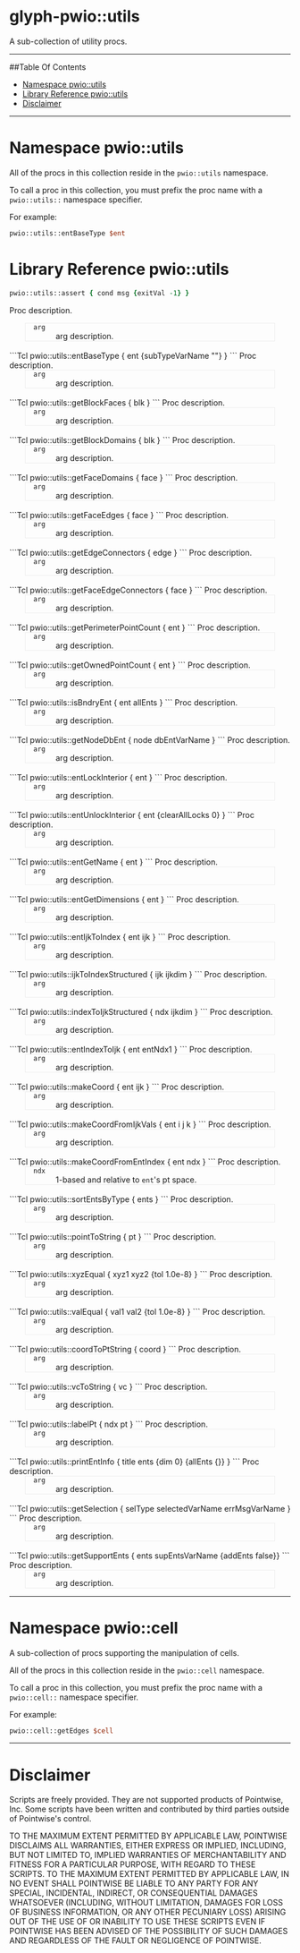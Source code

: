 # glyph-pwio::utils

A sub-collection of utility procs.


<hr/>


##Table Of Contents

* [Namespace pwio::utils](#namespace-pwioutils)
* [Library Reference pwio::utils](#library-reference-pwioutils)
* [Disclaimer](#disclaimer)


<hr/>


# Namespace pwio::utils

All of the procs in this collection reside in the `pwio::utils` namespace.

To call a proc in this collection, you must prefix the proc name with a `pwio::utils::` namespace specifier.

For example:
```Tcl
pwio::utils::entBaseType $ent
```


# Library Reference pwio::utils

```Tcl
pwio::utils::assert { cond msg {exitVal -1} }
```
Proc description.
<dl style='padding-left: 1em; margin: 0 2em; border: 1px solid #eee;'>
  <dt><code>arg</code></dt>
  <dd>arg description.</dd>
</dl>

<br/>
```Tcl
pwio::utils::entBaseType { ent {subTypeVarName ""} }
```
Proc description.
<dl style='padding-left: 1em; margin: 0 2em; border: 1px solid #eee;'>
  <dt><code>arg</code></dt>
  <dd>arg description.</dd>
</dl>

<br/>
```Tcl
pwio::utils::getBlockFaces { blk }
```
Proc description.
<dl style='padding-left: 1em; margin: 0 2em; border: 1px solid #eee;'>
  <dt><code>arg</code></dt>
  <dd>arg description.</dd>
</dl>

<br/>
```Tcl
pwio::utils::getBlockDomains { blk }
```
Proc description.
<dl style='padding-left: 1em; margin: 0 2em; border: 1px solid #eee;'>
  <dt><code>arg</code></dt>
  <dd>arg description.</dd>
</dl>

<br/>
```Tcl
pwio::utils::getFaceDomains { face }
```
Proc description.
<dl style='padding-left: 1em; margin: 0 2em; border: 1px solid #eee;'>
  <dt><code>arg</code></dt>
  <dd>arg description.</dd>
</dl>

<br/>
```Tcl
pwio::utils::getFaceEdges { face }
```
Proc description.
<dl style='padding-left: 1em; margin: 0 2em; border: 1px solid #eee;'>
  <dt><code>arg</code></dt>
  <dd>arg description.</dd>
</dl>

<br/>
```Tcl
pwio::utils::getEdgeConnectors { edge }
```
Proc description.
<dl style='padding-left: 1em; margin: 0 2em; border: 1px solid #eee;'>
  <dt><code>arg</code></dt>
  <dd>arg description.</dd>
</dl>

<br/>
```Tcl
pwio::utils::getFaceEdgeConnectors { face }
```
Proc description.
<dl style='padding-left: 1em; margin: 0 2em; border: 1px solid #eee;'>
  <dt><code>arg</code></dt>
  <dd>arg description.</dd>
</dl>

<br/>
```Tcl
pwio::utils::getPerimeterPointCount { ent }
```
Proc description.
<dl style='padding-left: 1em; margin: 0 2em; border: 1px solid #eee;'>
  <dt><code>arg</code></dt>
  <dd>arg description.</dd>
</dl>

<br/>
```Tcl
pwio::utils::getOwnedPointCount { ent }
```
Proc description.
<dl style='padding-left: 1em; margin: 0 2em; border: 1px solid #eee;'>
  <dt><code>arg</code></dt>
  <dd>arg description.</dd>
</dl>

<br/>
```Tcl
pwio::utils::isBndryEnt { ent allEnts }
```
Proc description.
<dl style='padding-left: 1em; margin: 0 2em; border: 1px solid #eee;'>
  <dt><code>arg</code></dt>
  <dd>arg description.</dd>
</dl>

<br/>
```Tcl
pwio::utils::getNodeDbEnt { node dbEntVarName }
```
Proc description.
<dl style='padding-left: 1em; margin: 0 2em; border: 1px solid #eee;'>
  <dt><code>arg</code></dt>
  <dd>arg description.</dd>
</dl>

<br/>
```Tcl
pwio::utils::entLockInterior { ent }
```
Proc description.
<dl style='padding-left: 1em; margin: 0 2em; border: 1px solid #eee;'>
  <dt><code>arg</code></dt>
  <dd>arg description.</dd>
</dl>

<br/>
```Tcl
pwio::utils::entUnlockInterior { ent {clearAllLocks 0} }
```
Proc description.
<dl style='padding-left: 1em; margin: 0 2em; border: 1px solid #eee;'>
  <dt><code>arg</code></dt>
  <dd>arg description.</dd>
</dl>

<br/>
```Tcl
pwio::utils::entGetName { ent }
```
Proc description.
<dl style='padding-left: 1em; margin: 0 2em; border: 1px solid #eee;'>
  <dt><code>arg</code></dt>
  <dd>arg description.</dd>
</dl>

<br/>
```Tcl
pwio::utils::entGetDimensions { ent }
```
Proc description.
<dl style='padding-left: 1em; margin: 0 2em; border: 1px solid #eee;'>
  <dt><code>arg</code></dt>
  <dd>arg description.</dd>
</dl>

<br/>
```Tcl
pwio::utils::entIjkToIndex { ent ijk }
```
Proc description.
<dl style='padding-left: 1em; margin: 0 2em; border: 1px solid #eee;'>
  <dt><code>arg</code></dt>
  <dd>arg description.</dd>
</dl>

<br/>
```Tcl
pwio::utils::ijkToIndexStructured { ijk ijkdim }
```
Proc description.
<dl style='padding-left: 1em; margin: 0 2em; border: 1px solid #eee;'>
  <dt><code>arg</code></dt>
  <dd>arg description.</dd>
</dl>

<br/>
```Tcl
pwio::utils::indexToIjkStructured { ndx ijkdim }
```
Proc description.
<dl style='padding-left: 1em; margin: 0 2em; border: 1px solid #eee;'>
  <dt><code>arg</code></dt>
  <dd>arg description.</dd>
</dl>

<br/>
```Tcl
pwio::utils::entIndexToIjk { ent entNdx1 }
```
Proc description.
<dl style='padding-left: 1em; margin: 0 2em; border: 1px solid #eee;'>
  <dt><code>arg</code></dt>
  <dd>arg description.</dd>
</dl>

<br/>
```Tcl
pwio::utils::makeCoord { ent ijk }
```
Proc description.
<dl style='padding-left: 1em; margin: 0 2em; border: 1px solid #eee;'>
  <dt><code>arg</code></dt>
  <dd>arg description.</dd>
</dl>

<br/>
```Tcl
pwio::utils::makeCoordFromIjkVals { ent i j k }
```
Proc description.
<dl style='padding-left: 1em; margin: 0 2em; border: 1px solid #eee;'>
  <dt><code>arg</code></dt>
  <dd>arg description.</dd>
</dl>

<br/>
```Tcl
pwio::utils::makeCoordFromEntIndex { ent ndx }
```
Proc description.
<dl style='padding-left: 1em; margin: 0 2em; border: 1px solid #eee;'>
  <dt><code>ndx</code></dt>
  <dd>1-based and relative to <code>ent</code>'s pt space.</dd>
</dl>

<br/>
```Tcl
pwio::utils::sortEntsByType { ents }
```
Proc description.
<dl style='padding-left: 1em; margin: 0 2em; border: 1px solid #eee;'>
  <dt><code>arg</code></dt>
  <dd>arg description.</dd>
</dl>

<br/>
```Tcl
pwio::utils::pointToString { pt }
```
Proc description.
<dl style='padding-left: 1em; margin: 0 2em; border: 1px solid #eee;'>
  <dt><code>arg</code></dt>
  <dd>arg description.</dd>
</dl>

<br/>
```Tcl
pwio::utils::xyzEqual { xyz1 xyz2 {tol 1.0e-8} }
```
Proc description.
<dl style='padding-left: 1em; margin: 0 2em; border: 1px solid #eee;'>
  <dt><code>arg</code></dt>
  <dd>arg description.</dd>
</dl>

<br/>
```Tcl
pwio::utils::valEqual { val1 val2 {tol 1.0e-8} }
```
Proc description.
<dl style='padding-left: 1em; margin: 0 2em; border: 1px solid #eee;'>
  <dt><code>arg</code></dt>
  <dd>arg description.</dd>
</dl>

<br/>
```Tcl
pwio::utils::coordToPtString { coord }
```
Proc description.
<dl style='padding-left: 1em; margin: 0 2em; border: 1px solid #eee;'>
  <dt><code>arg</code></dt>
  <dd>arg description.</dd>
</dl>

<br/>
```Tcl
pwio::utils::vcToString { vc }
```
Proc description.
<dl style='padding-left: 1em; margin: 0 2em; border: 1px solid #eee;'>
  <dt><code>arg</code></dt>
  <dd>arg description.</dd>
</dl>

<br/>
```Tcl
pwio::utils::labelPt { ndx pt }
```
Proc description.
<dl style='padding-left: 1em; margin: 0 2em; border: 1px solid #eee;'>
  <dt><code>arg</code></dt>
  <dd>arg description.</dd>
</dl>

<br/>
```Tcl
pwio::utils::printEntInfo { title ents {dim 0} {allEnts {}} }
```
Proc description.
<dl style='padding-left: 1em; margin: 0 2em; border: 1px solid #eee;'>
  <dt><code>arg</code></dt>
  <dd>arg description.</dd>
</dl>

<br/>
```Tcl
pwio::utils::getSelection { selType selectedVarName errMsgVarName }
```
Proc description.
<dl style='padding-left: 1em; margin: 0 2em; border: 1px solid #eee;'>
  <dt><code>arg</code></dt>
  <dd>arg description.</dd>
</dl>

<br/>
```Tcl
pwio::utils::getSupportEnts { ents supEntsVarName {addEnts false}}
```
Proc description.
<dl style='padding-left: 1em; margin: 0 2em; border: 1px solid #eee;'>
  <dt><code>arg</code></dt>
  <dd>arg description.</dd>
</dl>


<hr/>


# Namespace pwio::cell
A sub-collection of procs supporting the manipulation of cells.

All of the procs in this collection reside in the `pwio::cell` namespace.

To call a proc in this collection, you must prefix the proc name with a `pwio::cell::` namespace specifier.

For example:
```Tcl
pwio::cell::getEdges $cell
```


<hr/>


# Disclaimer
Scripts are freely provided. They are not supported products of
Pointwise, Inc. Some scripts have been written and contributed by third
parties outside of Pointwise's control.

TO THE MAXIMUM EXTENT PERMITTED BY APPLICABLE LAW, POINTWISE DISCLAIMS
ALL WARRANTIES, EITHER EXPRESS OR IMPLIED, INCLUDING, BUT NOT LIMITED
TO, IMPLIED WARRANTIES OF MERCHANTABILITY AND FITNESS FOR A PARTICULAR
PURPOSE, WITH REGARD TO THESE SCRIPTS. TO THE MAXIMUM EXTENT PERMITTED
BY APPLICABLE LAW, IN NO EVENT SHALL POINTWISE BE LIABLE TO ANY PARTY
FOR ANY SPECIAL, INCIDENTAL, INDIRECT, OR CONSEQUENTIAL DAMAGES
WHATSOEVER (INCLUDING, WITHOUT LIMITATION, DAMAGES FOR LOSS OF BUSINESS
INFORMATION, OR ANY OTHER PECUNIARY LOSS) ARISING OUT OF THE USE OF OR
INABILITY TO USE THESE SCRIPTS EVEN IF POINTWISE HAS BEEN ADVISED OF THE
POSSIBILITY OF SUCH DAMAGES AND REGARDLESS OF THE FAULT OR NEGLIGENCE OF
POINTWISE.
